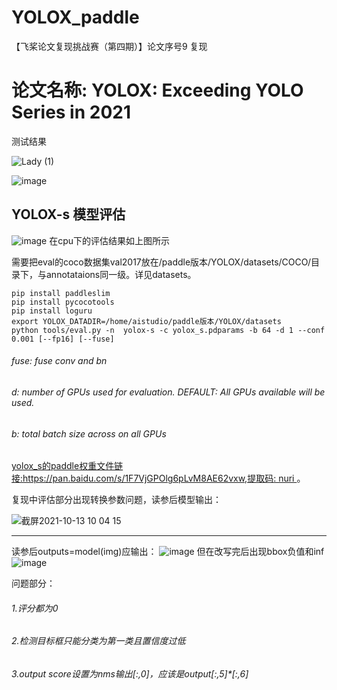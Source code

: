 # YOLOX_paddle
【飞桨论文复现挑战赛（第四期）】论文序号9 复现

论文名称: YOLOX: Exceeding YOLO Series in 2021
===========================
测试结果

![Lady (1)](https://user-images.githubusercontent.com/26295563/133543628-95c3cdb1-7f0e-4aec-bfc1-835ffeb0adcf.jpg)

![image](https://user-images.githubusercontent.com/26295563/133545014-2afcfa60-d994-48da-8ff1-536fc7346b27.png)

YOLOX-s 模型评估
-----------
![image](https://user-images.githubusercontent.com/26295563/138433867-f6e6d4e5-2a25-40e2-8b70-dc10684506c1.png)
在cpu下的评估结果如上图所示

需要把eval的coco数据集val2017放在/paddle版本/YOLOX/datasets/COCO/目录下，与annotataions同一级。详见datasets。

    pip install paddleslim
    pip install pycocotools
    pip install loguru
    export YOLOX_DATADIR=/home/aistudio/paddle版本/YOLOX/datasets
    python tools/eval.py -n  yolox-s -c yolox_s.pdparams -b 64 -d 1 --conf 0.001 [--fp16] [--fuse]

######   fuse: fuse conv and bn
######   d: number of GPUs used for evaluation. DEFAULT: All GPUs available will be used.
######   b: total batch size across on all GPUs

[yolox_s的paddle权重文件链接:https://pan.baidu.com/s/1F7VjGPOlg6pLvM8AE62vxw,提取码: nuri ](https://pan.baidu.com/s/1F7VjGPOlg6pLvM8AE62vxw)。

复现中评估部分出现转换参数问题，读参后模型输出：

![截屏2021-10-13 10 04 15](https://user-images.githubusercontent.com/26295563/137054658-465ebb58-4ecb-4b5b-a1f6-f6453900005a.png)

-----------
读参后outputs=model(img)应输出：
![image](https://user-images.githubusercontent.com/26295563/138442491-336c3d49-147e-4894-a11c-4001d5dd940f.png)
但在改写完后出现bbox负值和inf
![image](https://user-images.githubusercontent.com/26295563/138444230-f7a291f8-654d-4cc1-8096-e676f8ca6d66.png)

问题部分：

######   1.评分都为0

######   2.检测目标框只能分类为第一类且置信度过低

######   3.output score设置为nms输出[:,0]，应该是output[:,5]*[:,6]



